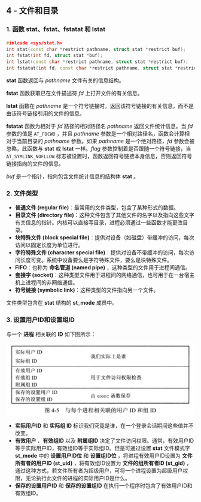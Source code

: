 ## 4 - 文件和目录

### 1. 函数 stat、fstat、fstatat 和 lstat

```c++
#inlcude <sys/stat.h>
int stat(const char *restrict pathname, struct stat *restrict buf);
int fstat(int fd, struct stat *buf);
int lstat(const char *restrict pathname, struct stat *restrict buf);
int fstatat(int fd, const char *restrict pathname, struct stat *restrict buf, int flag);
```

**stat** 函数返回与 $pathname$ 文件有关的信息结构。

**fstat** 函数获取已在文件描述符 $fd$ 上打开文件的有关信息。

**lstat** 函数在 $pathname$ 是一个符号链接时，返回该符号链接的有关信息，而不是由该符号链接引用的文件的信息。

**fstatat** 函数为相对于 $fd$ 路径的相对路径名 $pathname$ 返回文件统计信息。当 $fd$ 参数的值是 `AT_FDCWD` ，并且 $pathname$ 参数是一个相对路径名，函数会计算相对于当前目录的 $pathname$ 参数。如果 $pathname$ 是一个绝对路径，$fd$ 参数会被忽略，此函数与 **stat** 或 **lstat** 一样。$flag$ 参数控制着是否跟随一个符号链接，当 `AT_SYMLINK_NOFLLOW` 标志被设置时，函数返回符号链接本身信息，否则返回符号链接指向的文件的信息。

$buf$ 是一个指针，指向包含文件统计信息的结构体 **stat** 。

### 2. 文件类型

- **普通文件 (regular file)**：最常用的文件类型，包含了某种形式的数据。
- **目录文件 (directory file)**：这种文件包含了其他文件的名字以及指向这些文字有关信息的指针。内核可以直接写目录，进程必须通过一些函数才能更改目录。
- **块特殊文件 (block special file)**：提供对设备（如磁盘）带缓冲的访问，每次访问以固定长度为单位进行。
- **字符特殊文件 (character special file)**：提供对设备不带缓冲的访问，每次访问长度可变。系统中设备要么是字符特殊文件，要么是块特殊文件。
- **FIFO**：也称为 **命名管道 (named pipe)** ，这种类型的文件用于进程间通信。
- **套接字 (socket)**：这种类型文件用于进程间的网络通信，也可用于在一台宿主机上进程间的非网络通信。
- **符号链接 (symbolic link)**：这种类型的文件指向另一个文件。

文件类型包含在 **stat** 结构的 **st_mode** 成员中。

### 3. 设置用户ID和设置组ID

与一个 **进程** 相关联的 **ID** 如下图所示：

![](./img/4-78.png)

- **实际用户ID** 和 **实际组 ID** 标识我们究竟是谁，在一个登录会话期间这些值并不改变。
- **有效用户** 、**有效组ID** 以及 **附属组ID** 决定了文件访问权限。通常，有效用户ID等于实际用户ID，有效组ID等于实际组ID。但是可通过设置 **stat** 文件模式字 **st_mode** 中的 **设置用户ID位** 和 **设置组ID位** ，将进程有效用户ID设置为 **文件所有者的用户ID (st_uid)** ，将有效组ID设置为 **文件的组所有者ID (st_gid)** ，通过这种方式，若文件所有者为超级用户，可将一个进程设置为超级用户权限，无论执行此文件的进程的实际用户ID是什么。
- **保存的设置用户ID** 和 **保存的设置组ID** 在执行一个程序时包含了有效用户ID和有效组ID。







